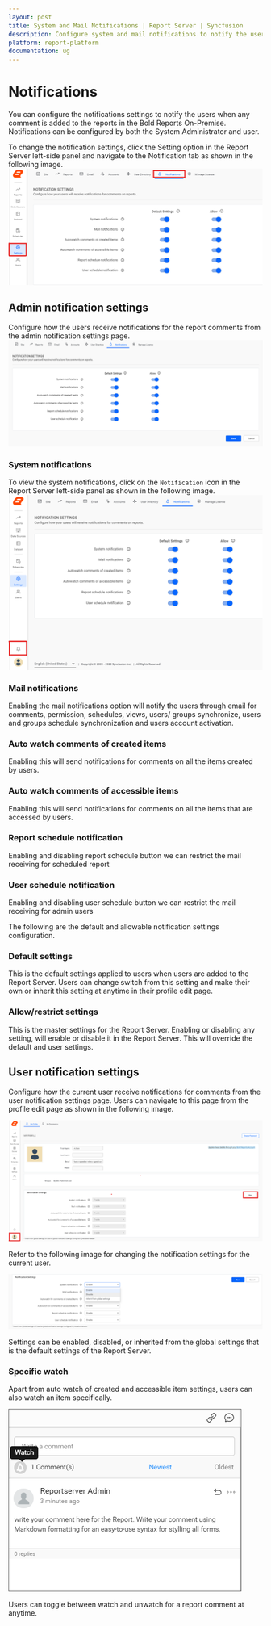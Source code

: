 ```yaml
---
layout: post
title: System and Mail Notifications | Report Server | Syncfusion
description: Configure system and mail notifications to notify the users when any comment added on reports in the Bold Reports On-Premise.
platform: report-platform
documentation: ug
---
```


# Notifications

You can configure the notifications settings to notify the users when any comment is added to the reports in the Bold Reports On-Premise. Notifications can be configured by both the System Administrator and user.

To change the notification settings, click the Setting option in the Report Server left-side panel and navigate to the Notification tab as shown in the following image.
![Notification settings page](/static/assets/on-premise/images/notifications/notifications-settings.png)

## Admin notification settings

Configure how the users receive notifications for the report comments from the admin notification settings page.
![Admin notification settings](/static/assets/on-premise/images/notifications/admin-notifications-settings.png)

### System notifications

To view the system notifications, click on the `Notification` icon in the Report Server left-side panel as shown in the following image.
![System notifications](/static/assets/on-premise/images/notifications/system-notifications.png)

### Mail notifications

Enabling the mail notifications option will notify the users through email for comments, permission, schedules, views, users/ groups synchronize, users and groups schedule synchronization and users account activation.

### Auto watch comments of created items

Enabling this will send notifications for comments on all the items created by users.

### Auto watch comments of accessible items

Enabling this will send notifications for comments on all the items that are accessed by users.

### Report schedule notification

Enabling and disabling report schedule button we can restrict the mail receiving for scheduled report

### User schedule notification

Enabling and disabling user schedule button we can restrict the mail receiving for admin users

The following are the default and allowable notification settings configuration.

### Default settings

This is the default settings applied to users when users are added to the Report Server. Users can change switch from this setting and make their own or inherit this setting at anytime in their profile edit page.

### Allow/restrict settings

This is the master settings for the Report Server. Enabling or disabling any setting, will enable or disable it in the Report Server. This will override the default and user settings.

## User notification settings

Configure how the current user receive notifications for comments from the user notification settings page. Users can navigate to this page from the profile edit page as shown in the following image.

![User notification settings](/static/assets/on-premise/images/notifications/user-notifications-settings-navigation.png)

Refer to the following image for changing the notification settings for the current user.

![User notification settings options](/static/assets/on-premise/images/notifications/user-notifications-settings.png)

Settings can be enabled, disabled, or inherited from the global settings that is the default settings of the Report Server.

### Specific watch

Apart from auto watch of created and accessible item settings, users can also watch an item specifically.

![Report Specific watch](/static/assets/on-premise/images/notifications/report-specific-notifications.png)

Users can toggle between watch and unwatch for a report comment at anytime.